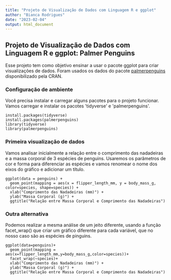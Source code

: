 ```yaml
---
title: "Projeto de Visualização de Dados com Linguagem R e ggplot"
author: "Bianca Rodrigues"
date: "2023-02-04"
output: html_document
---
```


## Projeto de Visualização de Dados com Linguagem R e ggplot: Palmer Penguins

Esse projeto tem como objetivo ensinar a usar o pacote ggplot para criar visualizações de dados. Foram usados os dados do pacote [palmerpenguins](https://cran.r-project.org/web/packages/palmerpenguins/index.html) disponibilizado pela CRAN.

### Configuração de ambiente
Você precisa instalar e carregar alguns pacotes para o projeto funcionar. Vamos carregar e instalar os pacotes 'tidyverse' e 'palmerpenguins'.
```{r}
install.packages(tidyverse)
install.packages(palmerpenguins)
library(tidyverse)
library(palmerpenguins)
```

### Primeira visualização de dados
Vamos analisar inicialmente a relação entre o comprimento das nadadeiras e a massa corporal de 3 espécies de penguins. Usaremos os parâmetros de cor e forma para diferenciar as espécies e vamos renomear o nome dos eixos do gráfico e adicionar um título.
```{r}
ggplot(data = penguins) +
  geom_point(mapping = aes(x = flipper_length_mm, y = body_mass_g, color=species, shape=species)) +
  xlab("Comprimento das Nadadeiras (mm)") +
  ylab("Massa Corporal (g)") +
  ggtitle("Relação entre Massa Corporal e Comprimento das Nadadeiras")
```
### Outra alternativa
Podemos realizar a mesma análise de um jeito diferente, usando a função facet_wrap() que criar um gráfico diferente para cada variável, que no nosso caso são as espécies de pinguins.
```{r}
ggplot(data=penguins)+
  geom_point(mapping = aes(x=flipper_length_mm,y=body_mass_g,color=species))+
  facet_wrap(~species)+
  xlab("Comprimento das Nadadeiras (mm)") +
  ylab("Massa Corporal (g)") +
  ggtitle("Relação entre Massa Corporal e Comprimento das Nadadeiras")
```
